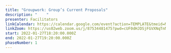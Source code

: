 ```yaml
---
title: "Groupwork: Group’s Current Proposals"
description: "    "
presenter: Facilitators
linkCalendar: https://calendar.google.com/event?action=TEMPLATE&tmeid=M2xiNXByMjE1NGs2b2l2ODI5OHBjNjZ2MjEgbGVzeWFAZW52aXNpb25tYW5hZ2VtZW50LmNvbQ&tmsrc=lesya%40envisionmanagement.com
linkZoom: https://us02web.zoom.us/j/87534481475?pwd=cUF0dHJDSjFGVXNqTnNiNm9HSC9NUT09
start: 2022-01-27T18:20:00.000Z
end: 2022-01-27T19:20:00.000Z
phaseNumber: 1
---
```

